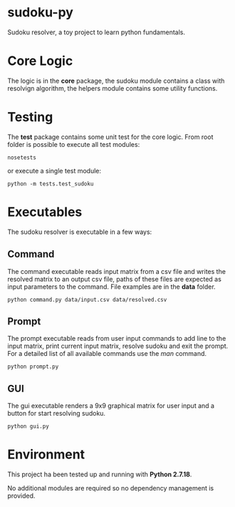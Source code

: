 # sudoku-py
Sudoku resolver, a toy project to learn python fundamentals.

# Core Logic
The logic is in the **core** package, the sudoku module contains a class with resolvign algorithm, the helpers module contains some utility functions.

# Testing
The **test** package contains some unit test for the core logic.
From root folder is possible to execute all test modules:
```console 
nosetests
```
or execute a single test module:
```console 
python -m tests.test_sudoku
```

# Executables
The sudoku resolver is executable in a few ways:
## Command
The command executable reads input matrix from a csv file and writes the resolved matrix to an output csv file, paths of these files are expected as input parameters to the command. File examples are in the **data** folder.
```console
python command.py data/input.csv data/resolved.csv
```
## Prompt
The prompt executable reads from user input commands to add line to the input matrix, print current input matrix, resolve sudoku and exit the prompt. For a detailed list of all available commands use the *man* command.
```console
python prompt.py
```
## GUI
The gui executable renders a 9x9 graphical matrix for user input and a button for start resolving sudoku.
```console
python gui.py
```

# Environment
This project ha been tested up and running with **Python 2.7.18**.

No additional modules are required so no dependency management is provided.

